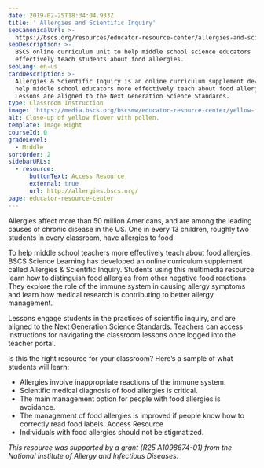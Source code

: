 ```yaml
---
date: 2019-02-25T18:34:04.933Z
title: ' Allergies and Scientific Inquiry'
seoCanonicalUrl: >-
  https://bscs.org/resources/educator-resource-center/allergies-and-scientific-inquiry
seoDescription: >-
  BSCS online curriculum unit to help middle school science educators
  effectively teach students about food allergies.
seoLang: en-us
cardDescription: >-
  Allergies & Scientific Inquiry is an online curriculum supplement developed to
  help middle school educators more effectively teach about food allergies.
  Lessons are aligned to the Next Generation Science Standards.
type: Classroom Instruction
image: 'https://media.bscs.org/bscsmw/educator-resource-center/yellow-flower.jpg'
alt: Close-up of yellow flower with pollen.
template: Image Right
courseId: 0
gradeLevel:
  - Middle
sortOrder: 2
sidebarURLs:
  - resource:
      buttonText: Access Resource
      external: true
      url: http://allergies.bscs.org/
page: educator-resource-center
---
```

Allergies affect more than 50 million Americans, and are among the leading causes of chronic disease in the US. One in every 13 children, roughly two students in every classroom, have allergies to food.


To help middle school teachers more effectively teach about food allergies, BSCS Science Learning has developed an online curriculum supplement called Allergies & Scientific Inquiry. Students using this multimedia resource learn how to distinguish food allergies from other negative food reactions. They explore the role of the immune system in causing allergy symptoms and learn how medical research is contributing to better allergy management.


Lessons engage students in the practices of scientific inquiry, and are aligned to the Next Generation Science Standards. Teachers can access instructions for navigating the classroom lessons once logged into the teacher portal.


Is this the right resource for your classroom? Here’s a sample of what students will learn:

* Allergies involve inappropriate reactions of the immune system.
* Scientific medical diagnosis of food allergies is critical.
* The main management option for people with food allergies is avoidance.
* The management of food allergies is improved if people know how to correctly read food labels. Access Resource
* Individuals with food allergies should not be stigmatized.

_This resource was supported by a grant (R25 A1098674-01) from the National Institute of Allergy and Infectious Diseases._
